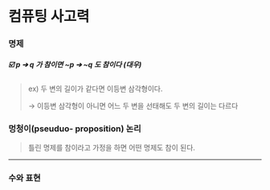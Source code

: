 # 컴퓨팅 사고력



### 명제 

##### ☑️ p ➔ q 가 참이면 ~p ➔ ~q 도 참이다 (대우)

> ex)  두 변의 길이가 같다면 이등변 삼각형이다. 
>
> → 이등변 삼각형이 아니면 어느 두 변을 선태해도 두 변의 길이는 다르다 





### 멍청이(pseuduo- proposition) 논리

> 틀린 명제를 참이라고 가정을 하면 어떤 명제도 참이 된다.



---



### 수와 표현

 